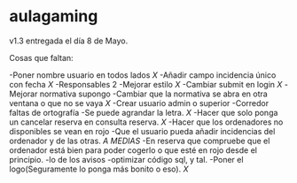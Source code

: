 # aulagaming

v1.3 entregada el día 8 de Mayo.

Cosas que faltan:

-Poner nombre usuario en todos lados *X*
-Añadir campo incidencia único con fecha *X*
-Responsables 2
-Mejorar estilo *X*
-Cambiar submit en login *X* 
-Mejorar normativa supongo 
-Cambiar que la normativa se abra en otra ventana o que no se vaya *X*
-Crear usuario admin o superior 
-Corredor faltas de ortografía 
-Se puede agrandar la letra. *X*
-Hacer que solo ponga un cancelar reserva en consulta reserva. *X*
-Hacer que los ordenadores no disponibles se vean en rojo 
-Que el usuario pueda añadir incidencias del ordenador y de las otras. *A MEDIAS*
-En reserva que compruebe que el ordenador está bien para poder cogerlo o que esté en rojo desde el principio.
-lo de los avisos 
-optimizar código sql, y tal.
-Poner el logo(Seguramente lo ponga más bonito o eso). *X*
